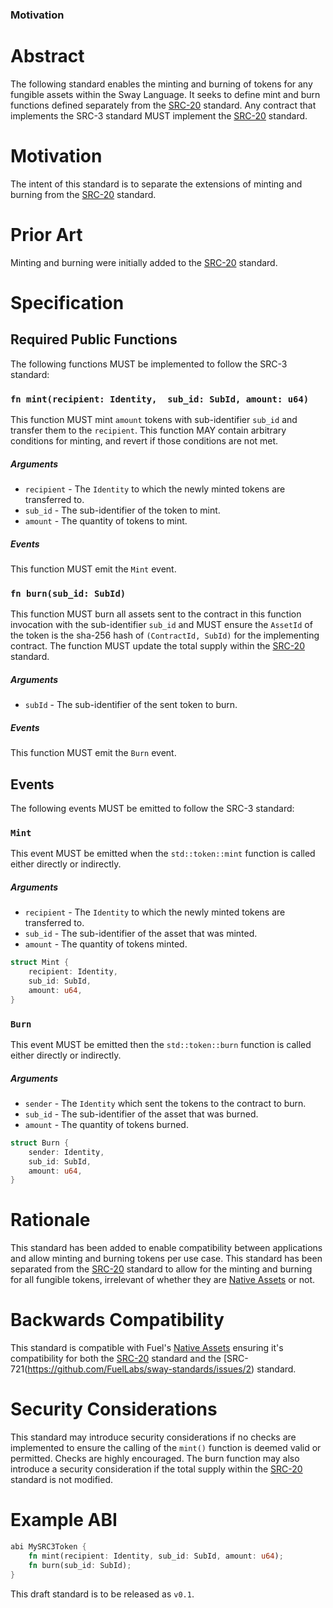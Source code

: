 ### Motivation

# Abstract

The following standard enables the minting and burning of tokens for any fungible assets within the Sway Language. It seeks to define mint and burn functions defined separately from the [SRC-20](https://github.com/FuelLabs/sway-standards/tree/master/standards/src_20) standard. Any contract that implements the SRC-3 standard MUST implement the [SRC-20](https://github.com/FuelLabs/sway-standards/tree/master/standards/src_20) standard.

# Motivation

The intent of this standard is to separate the extensions of minting and burning from the [SRC-20](https://github.com/FuelLabs/sway-standards/tree/master/standards/src_20) standard.

# Prior Art

Minting and burning were initially added to the [SRC-20](https://github.com/FuelLabs/sway-standards/tree/master/standards/src_20) standard.

# Specification

## Required Public Functions

The following functions MUST be implemented to follow the SRC-3 standard:

### `fn mint(recipient: Identity,  sub_id: SubId, amount: u64)`

This function MUST mint `amount` tokens with sub-identifier `sub_id` and transfer them to the `recipient`. This function MAY contain arbitrary conditions for minting, and revert if those conditions are not met.

##### Arguments

* `recipient` - The `Identity` to which the newly minted tokens are transferred to.
* `sub_id` - The sub-identifier of the token to mint.
* `amount` - The quantity of tokens to mint.

##### Events

This function MUST emit the `Mint` event.

### `fn burn(sub_id: SubId)`

This function MUST burn all assets sent to the contract in this function invocation with the sub-identifier `sub_id` and MUST ensure the `AssetId` of the token is the sha-256 hash of `(ContractId, SubId)` for the implementing contract. The function MUST update the total supply within the [SRC-20](https://github.com/FuelLabs/sway-standards/tree/master/standards/src_20) standard.

##### Arguments

* `subId` - The sub-identifier of the sent token to burn.

##### Events

This function MUST emit the `Burn` event.

## Events

The following events MUST be emitted to follow the SRC-3 standard:

### `Mint`

This event MUST be emitted when the `std::token::mint` function is called either directly or indirectly. 

##### Arguments

* `recipient` - The `Identity` to which the newly minted tokens are transferred to.
* `sub_id` - The sub-identifier of the asset that was minted.
* `amount` - The quantity of tokens minted.
  
```rust
struct Mint {
    recipient: Identity,
    sub_id: SubId,
    amount: u64,
}
```

### `Burn` 

This event MUST be emitted then the `std::token::burn` function is called either directly or indirectly.

##### Arguments

* `sender` - The `Identity` which sent the tokens to the contract to burn.
* `sub_id` - The sub-identifier of the asset that was burned.
* `amount` - The quantity of tokens burned.

```rust
struct Burn {
    sender: Identity,
    sub_id: SubId,
    amount: u64,
}
```

# Rationale

This standard has been added to enable compatibility between applications and allow minting and burning tokens per use case. This standard has been separated from the [SRC-20](https://github.com/FuelLabs/sway-standards/tree/master/standards/src_20) standard to allow for the minting and burning for all fungible tokens, irrelevant of whether they are [Native Assets](https://fuellabs.github.io/sway/v0.44.1/book/blockchain-development/native_assets.html) or not.

# Backwards Compatibility

This standard is compatible with Fuel's [Native Assets](https://fuellabs.github.io/sway/v0.38.0/book/blockchain-development/native_assets.html) ensuring it's compatibility for both the [SRC-20](https://github.com/FuelLabs/sway-standards/tree/master/standards/src_20) standard and the [SRC-721(https://github.com/FuelLabs/sway-standards/issues/2) standard.

# Security Considerations

This standard may introduce security considerations if no checks are implemented to ensure the calling of the `mint()` function is deemed valid or permitted. Checks are highly encouraged.
The burn function may also introduce a security consideration if the total supply within the [SRC-20](https://github.com/FuelLabs/sway-standards/tree/master/standards/src_20) standard is not modified.

# Example ABI

```rust
abi MySRC3Token {
    fn mint(recipient: Identity, sub_id: SubId, amount: u64);
    fn burn(sub_id: SubId);
}
```

This draft standard is to be released as `v0.1`. 